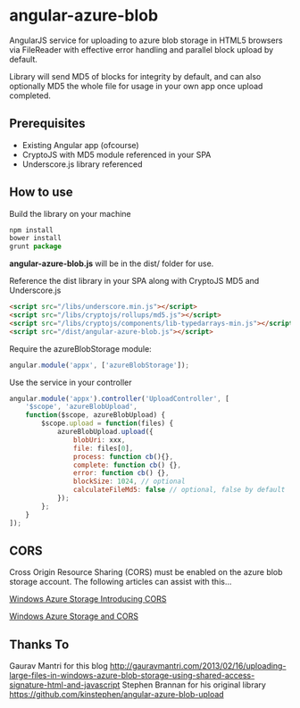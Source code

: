 angular-azure-blob
==================

AngularJS service for uploading to azure blob storage in HTML5 browsers via FileReader with effective error handling and parallel block upload by default.

Library will send MD5 of blocks for integrity by default, and can also optionally MD5 the whole file for usage in your own app once upload completed.

Prerequisites
-----------

* Existing Angular app (ofcourse)
* CryptoJS with MD5 module referenced in your SPA
* Underscore.js library referenced

How to use
--------------
Build the library on your machine
```javascript
npm install
bower install
grunt package
```

**angular-azure-blob.js** will be in the dist/ folder for use.


Reference the dist library in your SPA along with CryptoJS MD5 and Underscore.js
```HTML
<script src="/libs/underscore.min.js"></script>
<script src="/libs/cryptojs/rollups/md5.js"></script>
<script src="/libs/cryptojs/components/lib-typedarrays-min.js"></script>
<script src="/dist/angular-azure-blob.js"></script>
```

Require the azureBlobStorage module:
```javascript
angular.module('appx', ['azureBlobStorage']);
```

Use the service in your controller
```javascript
angular.module('appx').controller('UploadController', [
    '$scope', 'azureBlobUpload',
    function($scope, azureBlobUpload) {
        $scope.upload = function(files) {
            azureBlobUpload.upload({
                blobUri: xxx,
                file: files[0],
                process: function cb(){},
                complete: function cb() {},
                error: function cb() {},
                blockSize: 1024, // optional
                calculateFileMd5: false // optional, false by default
            });
        };
    }
]);
```

CORS
-------------

Cross Origin Resource Sharing (CORS) must be enabled on the azure blob storage account. The following articles can assist with this...

[Windows Azure Storage Introducing CORS](http://blogs.msdn.com/b/windowsazurestorage/archive/2014/02/03/windows-azure-storage-introducing-cors.aspx)

[Windows Azure Storage and CORS](http://www.contentmaster.com/azure/windows-azure-storage-cors/)

Thanks To
-------------
Gaurav Mantri for this blog http://gauravmantri.com/2013/02/16/uploading-large-files-in-windows-azure-blob-storage-using-shared-access-signature-html-and-javascript
Stephen Brannan for his original library https://github.com/kinstephen/angular-azure-blob-upload
